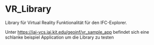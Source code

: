 # VR_Library

Library für Virtual Reality Funktionalität für den IFC-Explorer.

Unter https://iai-vcs.iai.kit.edu/geoinf/vr_sample_app befindet sich eine schlanke beispiel Application um die Library zu testen
